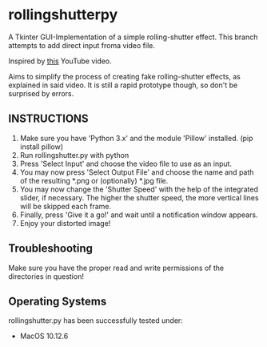 # rollingshutterpy

A Tkinter GUI-Implementation of a simple rolling-shutter effect.
This branch attempts to add direct input froma video file.

Inspired by [this](https://www.youtube.com/watch?v=nP1elMR5qjc) YouTube video.

Aims to simplify the process of creating fake rolling-shutter effects, as explained in said video.
It is still a rapid prototype though, so don't be surprised by errors.

## INSTRUCTIONS

1. Make sure you have 'Python 3.x' and the module 'Pillow' installed. (pip install pillow)
1. Run rollingshutter.py with python
1. Press 'Select Input' and choose the video file to use as an input.
1. You may now press 'Select Output File' and choose the name and path of the resulting *.png or (optionally) *.jpg file.
1. You may now change the 'Shutter Speed' with the help of the integrated slider, if necessary.
   The higher the shutter speed, the more vertical lines will be skipped each frame.
1. Finally, press 'Give it a go!' and wait until a notification window appears.
1. Enjoy your distorted image!

## Troubleshooting

Make sure you have the proper read and write permissions of the directories in question!

## Operating Systems

rollingshutter.py has been successfully tested under:

- MacOS 10.12.6